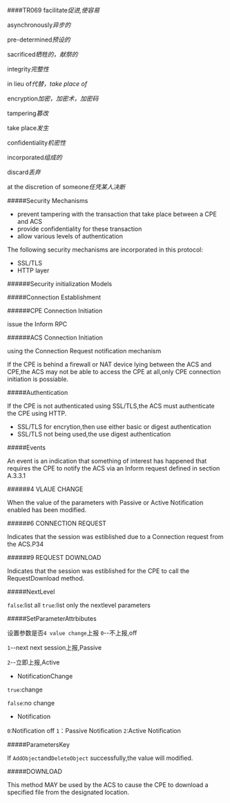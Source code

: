 ####TR069
facilitate*促进,使容易*

asynchronously*异步的*

pre-determined*预设的*

sacrificed*牺牲的，献祭的*

integrity*完整性*

in lieu of*代替，take place of*

encryption*加密，加密术，加密码*

tampering*篡改*

take place*发生*

confidentiality*机密性*

incorporated*组成的*

discard*丢弃*

at the discretion of someone*任凭某人决断*

#####Security Mechanisms

- prevent tampering with the transaction that take place between a CPE and ACS
- provide confidentiality for these transaction 
- allow various levels of authentication

The following security mechanisms are incorporated in this protocol:

- SSL/TLS 
- HTTP layer

######Security initialization Models




#####Connection Establishment

######CPE Connection Initiation

issue the Inform RPC

######ACS Connection Initiation

using the Connection Request notification mechanism

If the CPE is behind a firewall or NAT device lying between the ACS and CPE,the ACS may not be able to access the CPE at all,only CPE connection initiation is possiable.

#####Authentication

If the CPE is not authenticated using SSL/TLS,the ACS must authenticate the CPE using HTTP.

- SSL/TLS for encrytion,then use either basic or digest authentication
- SSL/TLS not being used,the use digest authentication

#####Events

An event is an indication that something of interest has happened that requires the CPE to notify the ACS
via an Inform request defined in section A.3.3.1

######4 VLAUE CHANGE 

When the value of the parameters with Passive or Active Notification enabled has been modified.

######6 CONNECTION REQUEST

Indicates that the session was estiblished due to a Connection request from the ACS.P34 

######9 REQUEST DOWNLOAD

Indicates that the session was estiblished for the CPE to call the RequestDownload method.


#####NextLevel

`false`:list all 
`true`:list only the nextlevel parameters


#####SetParameterAttrbibutes

设置参数是否`4 value change`上报
`0`--不上报,off 

`1`--next next session上报,Passive

`2`--立即上报,Active

- NotificationChange 

`true`:change

`false`:no change

- Notification 

`0`:Notification off
`1`：Passive Notification
`2`:Active Notification 

#####ParametersKey

If `AddObject`and`DeleteObject` successfully,the value will modified.

#####DOWNLOAD

This method MAY be used by the ACS to cause the CPE to download a specified file from the designated
location.



































